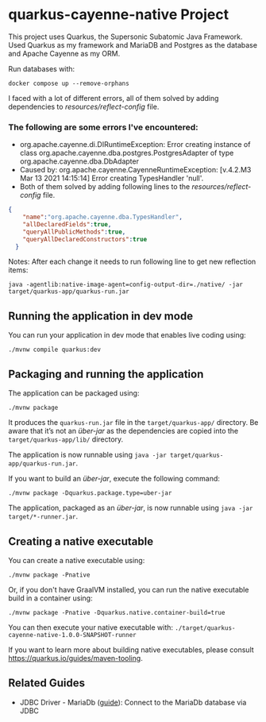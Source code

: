 # quarkus-cayenne-native Project

This project uses Quarkus, the Supersonic Subatomic Java Framework.
Used Quarkus as my framework and MariaDB and Postgres as the database and Apache Cayenne as my ORM.

Run databases with:
```
docker compose up --remove-orphans
```
I faced with a lot of different errors, all of them solved by adding dependencies to *resources/reflect-config* file. 

### The following are some errors I've encountered: 
* org.apache.cayenne.di.DIRuntimeException: Error creating instance of class org.apache.cayenne.dba.postgres.PostgresAdapter of type org.apache.cayenne.dba.DbAdapter
* Caused by: org.apache.cayenne.CayenneRuntimeException: [v.4.2.M3 Mar 13 2021 14:15:14] Error creating TypesHandler 'null'.
* Both of them solved by adding following lines to the *resources/reflect-config* file.
```json
{
    "name":"org.apache.cayenne.dba.TypesHandler",
    "allDeclaredFields":true,
    "queryAllPublicMethods":true,
    "queryAllDeclaredConstructors":true
  }
```
Notes: After each change it needs to run following line to get new reflection items:
```shell script
java -agentlib:native-image-agent=config-output-dir=./native/ -jar target/quarkus-app/quarkus-run.jar
```

## Running the application in dev mode

You can run your application in dev mode that enables live coding using:
```shell script
./mvnw compile quarkus:dev
```

## Packaging and running the application

The application can be packaged using:
```shell script
./mvnw package
```
It produces the `quarkus-run.jar` file in the `target/quarkus-app/` directory.
Be aware that it’s not an _über-jar_ as the dependencies are copied into the `target/quarkus-app/lib/` directory.

The application is now runnable using `java -jar target/quarkus-app/quarkus-run.jar`.

If you want to build an _über-jar_, execute the following command:
```shell script
./mvnw package -Dquarkus.package.type=uber-jar
```

The application, packaged as an _über-jar_, is now runnable using `java -jar target/*-runner.jar`.

## Creating a native executable

You can create a native executable using: 
```shell script
./mvnw package -Pnative
```

Or, if you don't have GraalVM installed, you can run the native executable build in a container using: 
```shell script
./mvnw package -Pnative -Dquarkus.native.container-build=true
```

You can then execute your native executable with: `./target/quarkus-cayenne-native-1.0.0-SNAPSHOT-runner`

If you want to learn more about building native executables, please consult https://quarkus.io/guides/maven-tooling.

## Related Guides

- JDBC Driver - MariaDb ([guide](https://quarkus.io/guides/datasource)): Connect to the MariaDb database via JDBC
